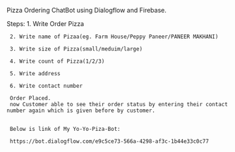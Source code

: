 Pizza Ordering ChatBot using Dialogflow and Firebase.

Steps:
     1. Write Order Pizza 
    
     2. Write name of Pizaa(eg. Farm House/Peppy Paneer/PANEER MAKHANI) 
    
     3. Write size of Pizza(small/meduim/large)
    
     4. Write count of Pizza(1/2/3)
     
     5. Write address 
    
     6. Write contact number
    
     Order Placed.
     now Customer able to see their order status by entering their contact number again which is given before by customer.
     
     
     Below is link of My Yo-Yo-Piza-Bot: 
     
     https://bot.dialogflow.com/e9c5ce73-566a-4298-af3c-1b44e33c0c77
     
     
